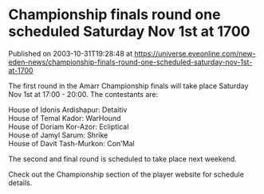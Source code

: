 # Championship finals round one scheduled Saturday Nov 1st at 1700
Published on 2003-10-31T19:28:48 at https://universe.eveonline.com/new-eden-news/championship-finals-round-one-scheduled-saturday-nov-1st-at-1700

The first round in the Amarr Championship finals will take place Saturday Nov 1st at 17:00 - 20:00. The contestants are:   
  
House of Idonis Ardishapur: Detaitiv   
House of Temal Kador: WarHound   
House of Doriam Kor-Azor: Ecliptical  
House of Jamyl Sarum: Shrike   
House of Davit Tash-Murkon: Con'Mal   
  
The second and final round is scheduled to take place next weekend.   
  
Check out the Championship section of the player website for schedule details.
